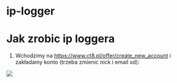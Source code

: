 # ip-logger

# Jak zrobic ip loggera
1. Wchodzimy na https://www.ct8.pl/offer/create_new_account i zakładamy konto (trzeba zmienic nick i email xd):
  <img src="okti-69.github.io/ip-logger/githubio/1.jpg"/>
  
